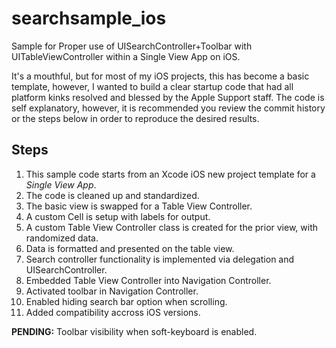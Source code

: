 # searchsample_ios

Sample for Proper use of UISearchController+Toolbar with UITableViewController within a Single View App on iOS.

It's a mouthful, but for most of my iOS projects, this has become a basic template, however, I wanted to build a clear startup code that had all platform kinks resolved and blessed by the Apple Support staff.
The code is self explanatory, however, it is recommended you review the commit history or the steps below in order to reproduce the desired results.

## Steps

1. This sample code starts from an Xcode iOS new project template for a *Single View App*.
2. The code is cleaned up and standardized.
3. The basic view is swapped for a Table View Controller.
4. A custom Cell is setup with labels for output.
5. A custom Table View Controller class is created for the prior view, with randomized data.
6. Data is formatted and presented on the table view.
7. Search controller functionality is implemented via delegation and UISearchController.
8. Embedded Table View Controller into Navigation Controller.
9. Activated toolbar in Navigation Controller.
10. Enabled hiding search bar option when scrolling.
11. Added compatibility accross iOS versions.

**PENDING:** Toolbar visibility when soft-keyboard is enabled.

